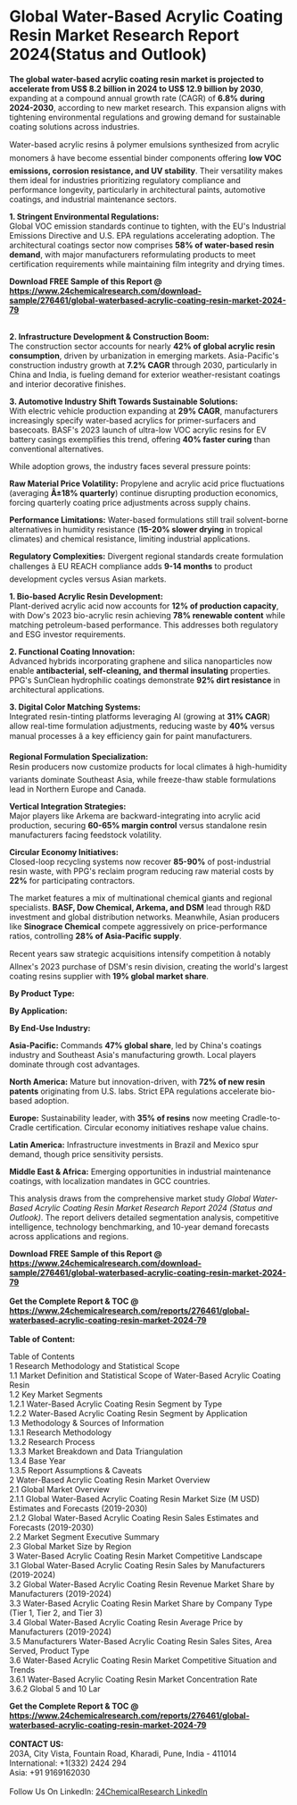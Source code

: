 <h1>Global Water-Based Acrylic Coating Resin Market Research Report 2024(Status and Outlook)</h1><p><strong>The global water-based acrylic coating resin market is projected to accelerate from US$ 8.2 billion in 2024 to US$ 12.9 billion by 2030</strong>, expanding at a compound annual growth rate (CAGR) of <strong>6.8% during 2024-2030</strong>, according to new market research. This expansion aligns with tightening environmental regulations and growing demand for sustainable coating solutions across industries.</p><p>Water-based acrylic resins â polymer emulsions synthesized from acrylic monomers â have become essential binder components offering <strong>low VOC emissions, corrosion resistance, and UV stability</strong>. Their versatility makes them ideal for industries prioritizing regulatory compliance and performance longevity, particularly in architectural paints, automotive coatings, and industrial maintenance sectors.</p><p><strong>1. Stringent Environmental Regulations:</strong><br>
Global VOC emission standards continue to tighten, with the EU's Industrial Emissions Directive and U.S. EPA regulations accelerating adoption. The architectural coatings sector now comprises <strong>58% of water-based resin demand</strong>, with major manufacturers reformulating products to meet certification requirements while maintaining film integrity and drying times.</p><div><b>Download FREE Sample of this Report @ 
            <a href="https://www.24chemicalresearch.com/download-sample/276461/global-waterbased-acrylic-coating-resin-market-2024-79">
            https://www.24chemicalresearch.com/download-sample/276461/global-waterbased-acrylic-coating-resin-market-2024-79</a></b></div><br><p><strong>2. Infrastructure Development &amp; Construction Boom:</strong><br>
The construction sector accounts for nearly <strong>42% of global acrylic resin consumption</strong>, driven by urbanization in emerging markets. Asia-Pacific's construction industry growth at <strong>7.2% CAGR</strong> through 2030, particularly in China and India, is fueling demand for exterior weather-resistant coatings and interior decorative finishes.</p><p><strong>3. Automotive Industry Shift Towards Sustainable Solutions:</strong><br>
With electric vehicle production expanding at <strong>29% CAGR</strong>, manufacturers increasingly specify water-based acrylics for primer-surfacers and basecoats. BASF's 2023 launch of ultra-low VOC acrylic resins for EV battery casings exemplifies this trend, offering <strong>40% faster curing</strong> than conventional alternatives.</p><p>While adoption grows, the industry faces several pressure points:</p><p><strong>Raw Material Price Volatility:</strong> Propylene and acrylic acid price fluctuations (averaging <strong>Â±18% quarterly</strong>) continue disrupting production economics, forcing quarterly coating price adjustments across supply chains.</p><p><strong>Performance Limitations:</strong> Water-based formulations still trail solvent-borne alternatives in humidity resistance (<strong>15-20% slower drying</strong> in tropical climates) and chemical resistance, limiting industrial applications.</p><p><strong>Regulatory Complexities:</strong> Divergent regional standards create formulation challenges â EU REACH compliance adds <strong>9-14 months</strong> to product development cycles versus Asian markets.</p><p><strong>1. Bio-based Acrylic Resin Development:</strong><br>
Plant-derived acrylic acid now accounts for <strong>12% of production capacity</strong>, with Dow's 2023 bio-acrylic resin achieving <strong>78% renewable content</strong> while matching petroleum-based performance. This addresses both regulatory and ESG investor requirements.</p><p><strong>2. Functional Coating Innovation:</strong><br>
Advanced hybrids incorporating graphene and silica nanoparticles now enable <strong>antibacterial, self-cleaning, and thermal insulating</strong> properties. PPG's SunClean hydrophilic coatings demonstrate <strong>92% dirt resistance</strong> in architectural applications.</p><p><strong>3. Digital Color Matching Systems:</strong><br>
Integrated resin-tinting platforms leveraging AI (growing at <strong>31% CAGR</strong>) allow real-time formulation adjustments, reducing waste by <strong>40%</strong> versus manual processes â a key efficiency gain for paint manufacturers.</p><p><strong>Regional Formulation Specialization:</strong><br>
	Resin producers now customize products for local climates â high-humidity variants dominate Southeast Asia, while freeze-thaw stable formulations lead in Northern Europe and Canada.</p><p><strong>Vertical Integration Strategies:</strong><br>
	Major players like Arkema are backward-integrating into acrylic acid production, securing <strong>60-65% margin control</strong> versus standalone resin manufacturers facing feedstock volatility.</p><p><strong>Circular Economy Initiatives:</strong><br>
	Closed-loop recycling systems now recover <strong>85-90%</strong> of post-industrial resin waste, with PPG's reclaim program reducing raw material costs by <strong>22%</strong> for participating contractors.</p><p>The market features a mix of multinational chemical giants and regional specialists. <strong>BASF, Dow Chemical, Arkema, and DSM</strong> lead through R&amp;D investment and global distribution networks. Meanwhile, Asian producers like <strong>Sinograce Chemical</strong> compete aggressively on price-performance ratios, controlling <strong>28% of Asia-Pacific supply</strong>.</p><p>Recent years saw strategic acquisitions intensify competition â notably Allnex's 2023 purchase of DSM's resin division, creating the world's largest coating resins supplier with <strong>19% global market share</strong>.</p><p><strong>By Product Type:</strong></p><p><strong>By Application:</strong></p><p><strong>By End-Use Industry:</strong></p><p><strong>Asia-Pacific:</strong> Commands <strong>47% global share</strong>, led by China's coatings industry and Southeast Asia's manufacturing growth. Local players dominate through cost advantages.</p><p><strong>North America:</strong> Mature but innovation-driven, with <strong>72% of new resin patents</strong> originating from U.S. labs. Strict EPA regulations accelerate bio-based adoption.</p><p><strong>Europe:</strong> Sustainability leader, with <strong>35% of resins</strong> now meeting Cradle-to-Cradle certification. Circular economy initiatives reshape value chains.</p><p><strong>Latin America:</strong> Infrastructure investments in Brazil and Mexico spur demand, though price sensitivity persists.</p><p><strong>Middle East &amp; Africa:</strong> Emerging opportunities in industrial maintenance coatings, with localization mandates in GCC countries.</p><p>This analysis draws from the comprehensive market study <em>Global Water-Based Acrylic Coating Resin Market Research Report 2024 (Status and Outlook)</em>. The report delivers detailed segmentation analysis, competitive intelligence, technology benchmarking, and 10-year demand forecasts across applications and regions.</p><div><b>Download FREE Sample of this Report @ 
            <a href="https://www.24chemicalresearch.com/download-sample/276461/global-waterbased-acrylic-coating-resin-market-2024-79">
            https://www.24chemicalresearch.com/download-sample/276461/global-waterbased-acrylic-coating-resin-market-2024-79</a></b></div><br><div><b>Get the Complete Report & TOC @ 
            <a href="https://www.24chemicalresearch.com/reports/276461/global-waterbased-acrylic-coating-resin-market-2024-79">
            https://www.24chemicalresearch.com/reports/276461/global-waterbased-acrylic-coating-resin-market-2024-79</a></b></div><br>
            <b>Table of Content:</b><p>Table of Contents<br />
1 Research Methodology and Statistical Scope<br />
1.1 Market Definition and Statistical Scope of Water-Based Acrylic Coating Resin<br />
1.2 Key Market Segments<br />
1.2.1 Water-Based Acrylic Coating Resin Segment by Type<br />
1.2.2 Water-Based Acrylic Coating Resin Segment by Application<br />
1.3 Methodology & Sources of Information<br />
1.3.1 Research Methodology<br />
1.3.2 Research Process<br />
1.3.3 Market Breakdown and Data Triangulation<br />
1.3.4 Base Year<br />
1.3.5 Report Assumptions & Caveats<br />
2 Water-Based Acrylic Coating Resin Market Overview<br />
2.1 Global Market Overview<br />
2.1.1 Global Water-Based Acrylic Coating Resin Market Size (M USD) Estimates and Forecasts (2019-2030)<br />
2.1.2 Global Water-Based Acrylic Coating Resin Sales Estimates and Forecasts (2019-2030)<br />
2.2 Market Segment Executive Summary<br />
2.3 Global Market Size by Region<br />
3 Water-Based Acrylic Coating Resin Market Competitive Landscape<br />
3.1 Global Water-Based Acrylic Coating Resin Sales by Manufacturers (2019-2024)<br />
3.2 Global Water-Based Acrylic Coating Resin Revenue Market Share by Manufacturers (2019-2024)<br />
3.3 Water-Based Acrylic Coating Resin Market Share by Company Type (Tier 1, Tier 2, and Tier 3)<br />
3.4 Global Water-Based Acrylic Coating Resin Average Price by Manufacturers (2019-2024)<br />
3.5 Manufacturers Water-Based Acrylic Coating Resin Sales Sites, Area Served, Product Type<br />
3.6 Water-Based Acrylic Coating Resin Market Competitive Situation and Trends<br />
3.6.1 Water-Based Acrylic Coating Resin Market Concentration Rate<br />
3.6.2 Global 5 and 10 Lar</p><div><b>Get the Complete Report & TOC @ 
            <a href="https://www.24chemicalresearch.com/reports/276461/global-waterbased-acrylic-coating-resin-market-2024-79">
            https://www.24chemicalresearch.com/reports/276461/global-waterbased-acrylic-coating-resin-market-2024-79</a></b></div><br><b>CONTACT US:</b><br>
            203A, City Vista, Fountain Road, Kharadi, Pune, India - 411014<br>
            International: +1(332) 2424 294<br>
            Asia: +91 9169162030 <br><br>
            Follow Us On LinkedIn: <a href="https://www.linkedin.com/company/24chemicalresearch/">24ChemicalResearch LinkedIn</a>